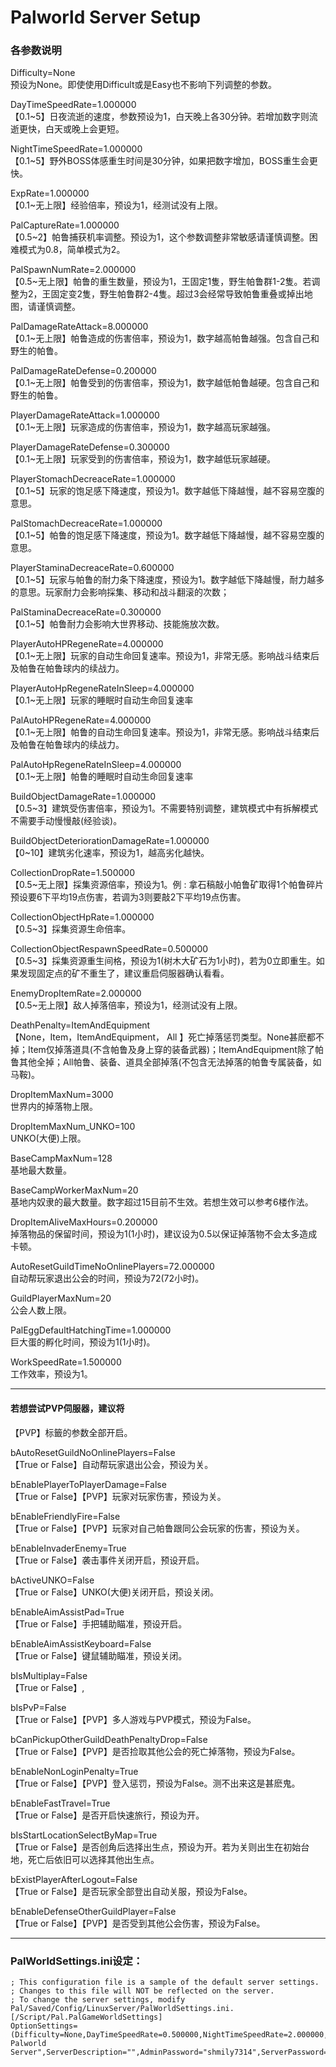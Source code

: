 # Palworld Server Setup

### 各参数说明

Difficulty=None  
预设为None。即使使用Difficult或是Easy也不影响下列调整的参数。

DayTimeSpeedRate=1.000000  
【0.1~5】日夜流逝的速度，参数预设为1，白天晚上各30分钟。若增加数字则流逝更快，白天或晚上会更短。

NightTimeSpeedRate=1.000000  
【0.1~5】野外BOSS体感重生时间是30分钟，如果把数字增加，BOSS重生会更快。

ExpRate=1.000000  
【0.1~无上限】经验倍率，预设为1，经测试没有上限。

PalCaptureRate=1.000000  
【0.5~2】帕鲁捕获机率调整。预设为1，这个参数调整非常敏感请谨慎调整。困难模式为0.8，简单模式为2。

PalSpawnNumRate=2.000000  
【0.5~无上限】帕鲁的重生数量，预设为1，王固定1隻，野生帕鲁群1-2隻。若调整为2，王固定变2隻，野生帕鲁群2-4隻。超过3会经常导致帕鲁重叠或掉出地图，请谨慎调整。

PalDamageRateAttack=8.000000  
【0.1~无上限】帕鲁造成的伤害倍率，预设为1，数字越高帕鲁越强。包含自己和野生的帕鲁。

PalDamageRateDefense=0.200000  
【0.1~无上限】帕鲁受到的伤害倍率，预设为1，数字越低帕鲁越硬。包含自己和野生的帕鲁。

PlayerDamageRateAttack=1.000000  
【0.1~无上限】玩家造成的伤害倍率，预设为1，数字越高玩家越强。

PlayerDamageRateDefense=0.300000  
【0.1~无上限】玩家受到的伤害倍率，预设为1，数字越低玩家越硬。

PlayerStomachDecreaceRate=1.000000  
【0.1~5】玩家的饱足感下降速度，预设为1。数字越低下降越慢，越不容易空腹的意思。

PalStomachDecreaceRate=1.000000  
【0.1~5】帕鲁的饱足感下降速度，预设为1。数字越低下降越慢，越不容易空腹的意思。

PlayerStaminaDecreaceRate=0.600000  
【0.1~5】玩家与帕鲁的耐力条下降速度，预设为1。数字越低下降越慢，耐力越多的意思。玩家耐力会影响採集、移动和战斗翻滚的次数；

PalStaminaDecreaceRate=0.300000  
【0.1~5】帕鲁耐力会影响大世界移动、技能施放次数。

PlayerAutoHPRegeneRate=4.000000  
【0.1~无上限】玩家的自动生命回复速率。预设为1，非常无感。影响战斗结束后及帕鲁在帕鲁球内的续战力。

PlayerAutoHpRegeneRateInSleep=4.000000  
【0.1~无上限】玩家的睡眠时自动生命回复速率

PalAutoHPRegeneRate=4.000000  
【0.1~无上限】帕鲁的自动生命回复速率。预设为1，非常无感。影响战斗结束后及帕鲁在帕鲁球内的续战力。

PalAutoHpRegeneRateInSleep=4.000000  
【0.1~无上限】帕鲁的睡眠时自动生命回复速率

BuildObjectDamageRate=1.000000  
【0.5~3】建筑受伤害倍率，预设为1。不需要特别调整，建筑模式中有拆解模式不需要手动慢慢敲(经验谈)。

BuildObjectDeteriorationDamageRate=1.000000  
【0~10】建筑劣化速率，预设为1，越高劣化越快。

CollectionDropRate=1.500000  
【0.5~无上限】採集资源倍率，预设为1。例 : 拿石稿敲小帕鲁矿取得1个帕鲁碎片预设要6下平均19点伤害，若调为3则要敲2下平均19点伤害。

CollectionObjectHpRate=1.000000  
【0.5~3】採集资源生命倍率。

CollectionObjectRespawnSpeedRate=0.500000  
【0.5~3】採集资源重生间格，预设为1(树木大矿石为1小时)，若为0立即重生。如果发现固定点的矿不重生了，建议重启伺服器确认看看。

EnemyDropItemRate=2.000000  
【0.5~无上限】敌人掉落倍率，预设为1，经测试没有上限。

DeathPenalty=ItemAndEquipment  
【None，Item，ItemAndEquipment， All 】死亡掉落惩罚类型。None甚麽都不掉；Item仅掉落道具(不含帕鲁及身上穿的装备武器)；ItemAndEquipment除了帕鲁其他全掉；All帕鲁、装备、道具全部掉落(不包含无法掉落的帕鲁专属装备，如马鞍)。

DropItemMaxNum=3000  
世界内的掉落物上限。

DropItemMaxNum_UNKO=100  
UNKO(大便)上限。

BaseCampMaxNum=128  
基地最大数量。

BaseCampWorkerMaxNum=20  
基地内奴隶的最大数量。数字超过15目前不生效。若想生效可以参考6楼作法。

DropItemAliveMaxHours=0.200000  
掉落物品的保留时间，预设为1(1小时)，建议设为0.5以保证掉落物不会太多造成卡顿。

AutoResetGuildTimeNoOnlinePlayers=72.000000  
自动帮玩家退出公会的时间，预设为72(72小时)。

GuildPlayerMaxNum=20  
公会人数上限。

PalEggDefaultHatchingTime=1.000000  
巨大蛋的孵化时间，预设为1(1小时)。

WorkSpeedRate=1.500000  
工作效率，预设为1。

---

#### 若想尝试PVP伺服器，建议将
【PVP】标籤的参数全部开启。

bAutoResetGuildNoOnlinePlayers=False  
【True or False】自动帮玩家退出公会，预设为关。

bEnablePlayerToPlayerDamage=False  
【True or False】【PVP】玩家对玩家伤害，预设为关。

bEnableFriendlyFire=False  
【True or False】【PVP】玩家对自己帕鲁跟同公会玩家的伤害，预设为关。

bEnableInvaderEnemy=True  
【True or False】袭击事件关闭开启，预设开启。

bActiveUNKO=False  
【True or False】UNKO(大便)关闭开启，预设关闭。

bEnableAimAssistPad=True  
【True or False】手把辅助瞄准，预设开启。

bEnableAimAssistKeyboard=False  
【True or False】键鼠辅助瞄准，预设关闭。

bIsMultiplay=False  
【True or False】,

bIsPvP=False  
【True or False】【PVP】多人游戏与PVP模式，预设为False。

bCanPickupOtherGuildDeathPenaltyDrop=False  
【True or False】【PVP】是否捡取其他公会的死亡掉落物，预设为False。

bEnableNonLoginPenalty=True  
【True or False】【PVP】登入惩罚，预设为False。测不出来这是甚麽鬼。

bEnableFastTravel=True  
【True or False】是否开启快速旅行，预设为开。

bIsStartLocationSelectByMap=True  
【True or False】是否创角后选择出生点，预设为开。若为关则出生在初始台地，死亡后依旧可以选择其他出生点。

bExistPlayerAfterLogout=False  
【True or False】是否玩家全部登出自动关服，预设为False。

bEnableDefenseOtherGuildPlayer=False  
【True or False】【PVP】是否受到其他公会伤害，预设为False。


---


### PalWorldSettings.ini设定：
```
; This configuration file is a sample of the default server settings.
; Changes to this file will NOT be reflected on the server.
; To change the server settings, modify Pal/Saved/Config/LinuxServer/PalWorldSettings.ini.
[/Script/Pal.PalGameWorldSettings]
OptionSettings=(Difficulty=None,DayTimeSpeedRate=0.500000,NightTimeSpeedRate=2.000000,ExpRate=1.500000,PalCaptureRate=2.000000,PalSpawnNumRate=1.000000,PalDamageRateAttack=1.000000,PalDamageRateDefense=1.000000,PlayerDamageRateAttack=1.500000,PlayerDamageRateDefense=0.500000,PlayerStomachDecreaceRate=0.100000,PlayerStaminaDecreaceRate=0.100000,PlayerAutoHPRegeneRate=2.000000,PlayerAutoHpRegeneRateInSleep=5.000000,PalStomachDecreaceRate=0.100000,PalStaminaDecreaceRate=0.100000,PalAutoHPRegeneRate=2.000000,PalAutoHpRegeneRateInSleep=5.000000,BuildObjectDamageRate=1.000000,BuildObjectDeteriorationDamageRate=1.000000,CollectionDropRate=2.000000,CollectionObjectHpRate=0.500000,CollectionObjectRespawnSpeedRate=0.500000,EnemyDropItemRate=2.000000,DeathPenalty=None,bEnablePlayerToPlayerDamage=False,bEnableFriendlyFire=False,bEnableInvaderEnemy=True,bActiveUNKO=False,bEnableAimAssistPad=True,bEnableAimAssistKeyboard=False,DropItemMaxNum=2000,DropItemMaxNum_UNKO=100,BaseCampMaxNum=128,BaseCampWorkerMaxNum=20,DropItemAliveMaxHours=0.200000,bAutoResetGuildNoOnlinePlayers=False,AutoResetGuildTimeNoOnlinePlayers=72.000000,GuildPlayerMaxNum=20,PalEggDefaultHatchingTime=0.100000,WorkSpeedRate=2.000000,bIsMultiplay=False,bIsPvP=False,bCanPickupOtherGuildDeathPenaltyDrop=False,bEnableNonLoginPenalty=True,bEnableFastTravel=True,bIsStartLocationSelectByMap=True,bExistPlayerAfterLogout=False,bEnableDefenseOtherGuildPlayer=False,CoopPlayerMaxNum=4,ServerPlayerMaxNum=16,ServerName="SW Palworld Server",ServerDescription="",AdminPassword="shmily7314",ServerPassword="",PublicPort=8211,PublicIP="",RCONEnabled=False,RCONPort=25575,Region="",bUseAuth=True,BanListURL="https://api.palworldgame.com/api/banlist.txt")
```
